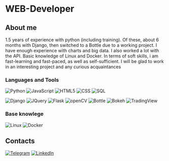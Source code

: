 # WEB-Developer

## About me 
1.5 years of experience with python (including training). Of these, about 6 months with Django, then switched to a Bottle due to a working project. I have enough experience with charts and big data. I also worked a lot with the API. Basic knowledge of Linux and Docker. In terms of soft skills, i am fast-learning and fast-paced, as well as self-sufficient. I will be glad to work in an interesting project and any curious acquaintances

### Languages and Tools
![Python](https://img.shields.io/badge/Python-696969?style=for-the-badge&logo=Python&logoColor=FF0000)
![JavaScript](https://img.shields.io/badge/JavaScript-696969?style=for-the-badge&logo=JavaScript&logoColor=FF0000)
![HTML5](https://img.shields.io/badge/HTML5-696969?style=for-the-badge&logo=HTML5&logoColor=FF0000)
![CSS](https://img.shields.io/badge/CSS-696969?style=for-the-badge&logo=css3&logoColor=FF0000)
![SQL](https://img.shields.io/badge/SQL-696969?style=for-the-badge&logo=mysql&logoColor=FF0000)

![Django](https://img.shields.io/badge/Django-696969?style=for-the-badge&logo=Django&logoColor=FFFF00)
![JQuery](https://img.shields.io/badge/JQuery-696969?style=for-the-badge&logo=JQuery&logoColor=FFFF00)
![Flask](https://img.shields.io/badge/Flask-696969?style=for-the-badge&logo=Flask&logoColor=FFFF00)
![openCV](https://img.shields.io/badge/openCV-696969?style=for-the-badge&logo=openCV&logoColor=FFFF00)
![Bottle](https://img.shields.io/badge/Bottle-696969?style=for-the-badge&logo=Bottle)
![Bokeh](https://img.shields.io/badge/Bokeh-696969?style=for-the-badge&logo=Bokeh)
![TradingView](https://img.shields.io/badge/TradingView-696969?style=for-the-badge&logo=TradingView)

### Base knowlege
![Linux](https://img.shields.io/badge/Linux-696969?style=for-the-badge&logo=Linux&logoColor=00FF00)
![Docker](https://img.shields.io/badge/Docker-696969?style=for-the-badge&logo=Docker&logoColor=00FF00)

## Contacts
[![Telegram](https://img.shields.io/badge/Telegram-696969?style=for-the-badge&logo=Telegram)](https://t.me/dubbuddub)
[![LinkedIn](https://img.shields.io/badge/LinkedIn-696969?style=for-the-badge&logo=LinkedIn)](https://www.linkedin.com/in/vladislav-dubatovka/)
